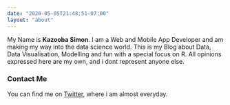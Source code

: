 ```yaml
---
date: "2020-05-05T21:48:51-07:00"
layout: "about"
---
```


My Name is  **Kazooba Simon**. I am a Web and Mobile App Developer and am making my way into the data science world. This is my Blog about Data, Data Visualisation, Modelling and fun with a special focus on R. All opinions expressed here are my own, and i dont represent anyone else.

### Contact Me 

You can find me on [Twitter](https://twitter.com/simonsayzdgtl), where i am almost everyday.
